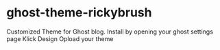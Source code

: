 # ghost-theme-rickybrush
Customized Theme for Ghost blog.
Install by opening your ghost settings page
Klick Design
Opload your theme
